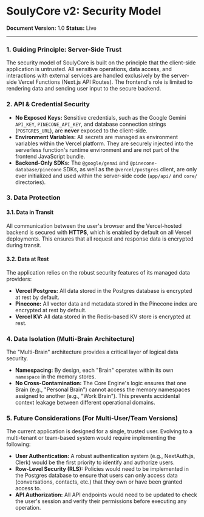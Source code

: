 
# SoulyCore v2: Security Model

**Document Version:** 1.0
**Status:** Live

---

### 1. Guiding Principle: Server-Side Trust

The security model of SoulyCore is built on the principle that the client-side application is untrusted. All sensitive operations, data access, and interactions with external services are handled exclusively by the server-side Vercel Functions (Next.js API Routes). The frontend's role is limited to rendering data and sending user input to the secure backend.

### 2. API & Credential Security

*   **No Exposed Keys:** Sensitive credentials, such as the Google Gemini `API_KEY`, `PINECONE_API_KEY`, and database connection strings (`POSTGRES_URL`), are **never** exposed to the client-side.
*   **Environment Variables:** All secrets are managed as environment variables within the Vercel platform. They are securely injected into the serverless function's runtime environment and are not part of the frontend JavaScript bundle.
*   **Backend-Only SDKs:** The `@google/genai` and `@pinecone-database/pinecone` SDKs, as well as the `@vercel/postgres` client, are only ever initialized and used within the server-side code (`app/api/` and `core/` directories).

### 3. Data Protection

#### 3.1. Data in Transit
All communication between the user's browser and the Vercel-hosted backend is secured with **HTTPS**, which is enabled by default on all Vercel deployments. This ensures that all request and response data is encrypted during transit.

#### 3.2. Data at Rest
The application relies on the robust security features of its managed data providers:
*   **Vercel Postgres:** All data stored in the Postgres database is encrypted at rest by default.
*   **Pinecone:** All vector data and metadata stored in the Pinecone index are encrypted at rest by default.
*   **Vercel KV:** All data stored in the Redis-based KV store is encrypted at rest.

### 4. Data Isolation (Multi-Brain Architecture)

The "Multi-Brain" architecture provides a critical layer of logical data security.
*   **Namespacing:** By design, each "Brain" operates within its own `namespace` in the memory stores.
*   **No Cross-Contamination:** The Core Engine's logic ensures that one Brain (e.g., "Personal Brain") cannot access the memory namespaces assigned to another (e.g., "Work Brain"). This prevents accidental context leakage between different operational domains.

### 5. Future Considerations (For Multi-User/Team Versions)

The current application is designed for a single, trusted user. Evolving to a multi-tenant or team-based system would require implementing the following:

*   **User Authentication:** A robust authentication system (e.g., NextAuth.js, Clerk) would be the first priority to identify and authorize users.
*   **Row-Level Security (RLS):** Policies would need to be implemented in the Postgres database to ensure that users can only access data (conversations, contacts, etc.) that they own or have been granted access to.
*   **API Authorization:** All API endpoints would need to be updated to check the user's session and verify their permissions before executing any operation.
